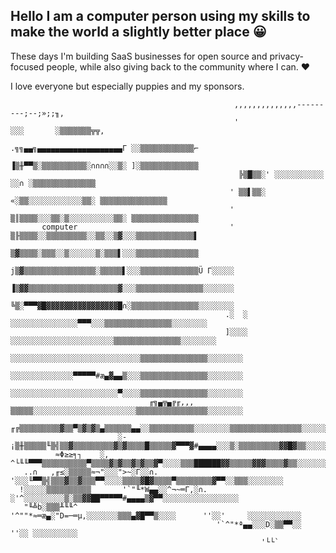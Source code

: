 ## Hello I am a computer person using my skills to make the world a slightly better place 😀

These days I'm building SaaS businesses for open source and privacy-focused people, while also giving back to the community where I can.
♥️



I love everyone but especially puppies and my sponsors.


                                                                                                     
                                                      ,,,,,,,,,,,,,,---------;--;»;;╖,                
                                                      '                 ░░░       ░▒▒▒▒▒▒▒╦╦,
                                                       .╗╗▄▄╗▄▄▄▄▄▄▄▄▄▄▄▄▄▄▄▄▄▄▄Γ ░░▒▒▒▒▒▒▒▒▒▒▒▒⌐
                                                       ▐▒╫▀▀▒░▒▒▒▒▒▒▒▒▒▒░∩∩∩∩░░▒░ ]░▒▒▒▒▒▒▒▒▒▒▒▒▒
                                                       ╠▒█▒▒░' ░░░░░░░░░░░    ░░∩ ░▒▒▒▒▒▒▒▒▒▒▒▒▒▒
                                                     ' ▒▒▌▒▒░ «░▒▒░░░░░░░░░░░░▒▒░ ▒▒▒▒▒▒▒▒▒▒▒▒▒▒▒
                                                     ' ▒║▒▒▒▒░░░▒▒░▒░░░░░░░░░░▒▒░ ▒▒▒▒▒▒▒▒▒▒▒▒▒▒▒
           computer                                  ' ▒╟▒▒▒▒░░▒▒▒▒▒▒▒▒▒░░▒▒░░▒▓░░░▒▒▒▒▒▒▒▒▒▒▒▒▒▌
                                                       ▒▓▒▒▒▒░▒▒▒░░▒░░░░░░▒░▒▒▒▌░░░▒▒▒▒▒▒▒▒▒▒▒▒▒▒
                                                      j▒▓▒▒▒▒▒▒▒▒▒▒▒▒▒▒▒▒░▒▒▒▒▒▌░░░▒▒▒▒▒▒▒▒▒▒▒▒▒Ü Γ░░░░░
                                                      ▐▒▓▓▒▒▒▒▒▒▒▒▒▒▒▒▒▒▒▒▒▒▒▒▓░░░▒▒▒▒▒▒▒▒▒▒▒▒▒▒▒░░░░░░░
                                                      ╚▒░▀▀▀▓█▓▓▓▓▓▓▓▓▓▓▓▓▓▓▓▓█∩░▒▒▒▒▒▒▒▒▒▒▒▒▒▒▒░░░░░░░░
                                                    .░  ░   ░░░░░░░░░░░░░░░▀▀▀░░░▒▒▒▒▒▒▒▒▒▒▒▒▒▒▒░░░░░░░░
                                                    ]░░░░ ░░░░░░░░░░░░░░░░░░░░░░░▒▒▒▒▒▒▒▒▒▒▒▒▒▒▒░░░░░░░░
                                                    ░░░░░░░░░░░░░░░░░░░░░░░░░░░░░▒▒▒▒▒▒▒▒▒▒▒▒▒▒▒░░░░░░░░
                                                    ░░░░░░░░░░░░░░▀▀▀▀▀#æ▄▓▄▄▒░░░▒▒▒▒▒▒▒▒▒▒▒▒▒▒▒░░░░░░░░
                                                    ░░░░░░░░░░░░░░░░░░░░░░░░▀░░░░▒▒▒▒▒▒▒▒▒▒▒▒▒▒▒░░░░░░░░
                                   ╓╗▄╦▄╔╓,,,       ▒▒▒▒▒░░░░░░░░░░░░░░░░░░░░░░░▒▒▒▒▒▒▒▒▒▒▒▒▒▒▒▒░░░░░░░░
                               ╓╔▒▒▒▒▒▒▒▒▒▓▒▒▀▒▓▒▓▒▄▒▒▒▒▒▒▄▄░░▒▒▒▒▒▒▒▒▒▒░░░░░░░░▒▒▒▒▒▒▒▒▒▒▒▒▒▒▒▒░░░░░░░░
                            ░-¡▒╫▒▒▒▒▒╙▒╣▒▒▓▒▒▒▒▒▒▒▒▒▓▒▓▒▒▒▒█▒▒▒▒▒▓▀▀▀▓#▄▄▄▄░░░▒░▒▒▒▒▒▒▒▒▒▓▓█▓▒▒░░░░░░░░
              ≈Φ≥≥╕┐    ░,      ^└╙╙▀▀▀▒▒▒▒▒▒▒▒▒▒▀▒▒▒▒▓▒▓▒▒▓▒▓▒▒▓▀░░░░▒▒▒██████▓▓▒▒▒▒▒▓▓▓▒▒▒▒▓▒▒░░░░░░░░
       ..∩   ,╓≤░▒▒▒▒▒≈¬"░░░">~░Γ░░∩.      '░░░╙▀▀▒╣▒▒▒▓▒▒▓▒▒▒▀▀░░░░▒▒▒▒▓█▓▒▒▒▒▀▒▒▒▒▒▒▒▒▓▀▀░░▒▒▒░░░░░░░░
      !░░░░░▒▒▒▒▒▒▒▒▒▒       '`"╙*W▄▄░░^¬~═Γ,░∩.     ░'^░░░░░░░░░▒░▒▒▓▓██▀▀▀▀▀#▄▄▄▄▒▓▀▀░░░░░░░░░░░░░░░░░
       "╙╩b░▒▒▒╨╙╙^                    '^""*≈═æ▄░"D=─═µ,░░░░░░░▒▒▒▄▓█▀▀▒░░░░      ''░░'     ░░░░░░░░░░░░
                                                  '`^"*ª▄▄░░░D░▒▒▀▀░░                    ''░░ ░░░░░░░░░░
                                                            '└└`
